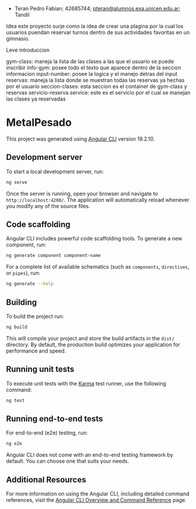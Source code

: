 * Teran Pedro Fabian; 42685744; pteran@alumnos.exa.unicen.edu.ar; Tandil

Idea 
este proyecto surje como la idea de crear una plagina por la cual los usuarios puendan reservar turnos dentro de sus actividades favoritas en un gimnasio.

Leve introduccion

gym-class: maneja la lista de las clases a las que el usuario se puede inscribir 
info-gym: posee todo el texto que aparece dentro de la seccion informacion
input-number: posee la logica y el manejo detras del input 
reservas: maneja la lista donde se muestran todas las reservas ya hechas por el usuario
seccion-clases: esta seccion es el container de gym-class y reservas
servicio-reserva.service: este es el servicio por el cual se manejan las clases ya reservadas




# MetalPesado

This project was generated using [Angular CLI](https://github.com/angular/angular-cli) version 19.2.10.

## Development server

To start a local development server, run:

```bash
ng serve
```

Once the server is running, open your browser and navigate to `http://localhost:4200/`. The application will automatically reload whenever you modify any of the source files.

## Code scaffolding

Angular CLI includes powerful code scaffolding tools. To generate a new component, run:

```bash
ng generate component component-name
```

For a complete list of available schematics (such as `components`, `directives`, or `pipes`), run:

```bash
ng generate --help
```

## Building

To build the project run:

```bash
ng build
```

This will compile your project and store the build artifacts in the `dist/` directory. By default, the production build optimizes your application for performance and speed.

## Running unit tests

To execute unit tests with the [Karma](https://karma-runner.github.io) test runner, use the following command:

```bash
ng test
```

## Running end-to-end tests

For end-to-end (e2e) testing, run:

```bash
ng e2e
```

Angular CLI does not come with an end-to-end testing framework by default. You can choose one that suits your needs.

## Additional Resources

For more information on using the Angular CLI, including detailed command references, visit the [Angular CLI Overview and Command Reference](https://angular.dev/tools/cli) page.
